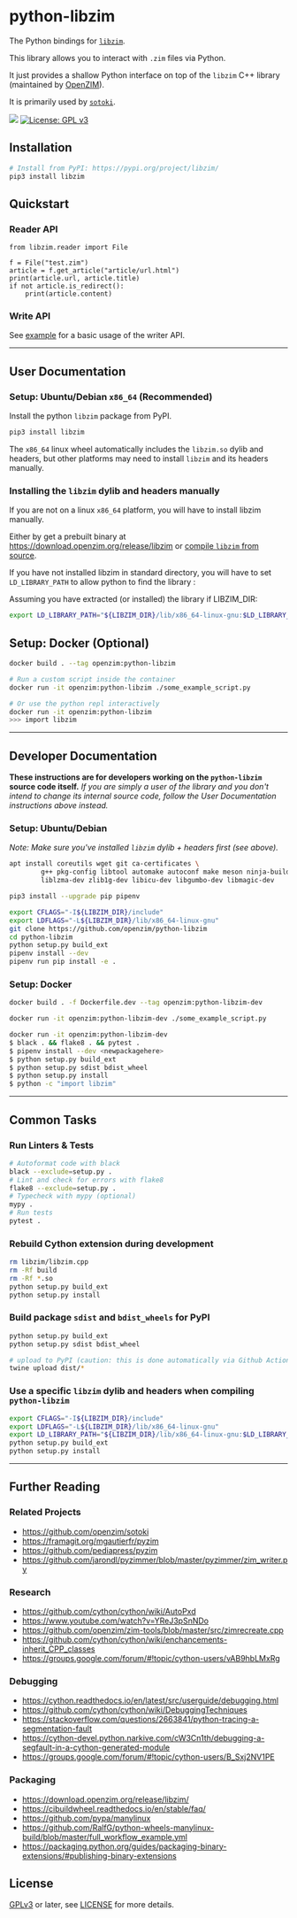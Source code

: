 
# python-libzim

The Python bindings for [`libzim`](https://github.com/openzim/libzim).

This library allows you to interact with `.zim` files via Python.

It just provides a shallow Python interface on top of the  `libzim` C++ library (maintained by [OpenZIM](https://github.com/openzim)).

It is primarily used by [`sotoki`](https://github.com/openzim/sotoki).

[![](https://img.shields.io/pypi/v/libzim.svg)](https://pypi.python.org/pypi/libzim)
[![License: GPL v3](https://img.shields.io/badge/License-GPLv3-blue.svg)](https://www.gnu.org/licenses/gpl-3.0)

## Installation

```bash
# Install from PyPI: https://pypi.org/project/libzim/
pip3 install libzim
```

## Quickstart

### Reader API

```python3
from libzim.reader import File

f = File("test.zim")
article = f.get_article("article/url.html")
print(article.url, article.title)
if not article.is_redirect():
    print(article.content)
```

### Write API

See [example](examples/basic_writer.py) for a basic usage of the writer API.


---

## User Documentation

### Setup: Ubuntu/Debian `x86_64` (Recommended)

Install the python `libzim` package from PyPI.

```bash
pip3 install libzim
```

The `x86_64` linux wheel automatically includes the `libzim.so` dylib and headers, but other platforms may need to install `libzim` and its headers manually.


### Installing the `libzim` dylib and headers manually

If you are not on a linux `x86_64` platform, you will have to install libzim manually.

Either by get a prebuilt binary at https://download.openzim.org/release/libzim
or [compile `libzim` from source](https://github.com/openzim/libzim).

If you have not installed libzim in standard directory, you will have to set `LD_LIBRARY_PATH` to allow python to find the library :

Assuming you have extracted (or installed) the library if LIBZIM_DIR:


```bash
export LD_LIBRARY_PATH="${LIBZIM_DIR}/lib/x86_64-linux-gnu:$LD_LIBRARY_PATH"
```

## Setup: Docker (Optional)

```bash
docker build . --tag openzim:python-libzim

# Run a custom script inside the container
docker run -it openzim:python-libzim ./some_example_script.py

# Or use the python repl interactively
docker run -it openzim:python-libzim
>>> import libzim
```

---

## Developer Documentation

**These instructions are for developers working on the `python-libzim` source code itself.** *If you are simply a user of the library and you don't intend to change its internal source code, follow the User Documentation instructions above instead.*

### Setup: Ubuntu/Debian

*Note: Make sure you've installed `libzim` dylib + headers first (see above).*

```bash
apt install coreutils wget git ca-certificates \
        g++ pkg-config libtool automake autoconf make meson ninja-build \
        liblzma-dev zlib1g-dev libicu-dev libgumbo-dev libmagic-dev

pip3 install --upgrade pip pipenv

export CFLAGS="-I${LIBZIM_DIR}/include"
export LDFLAGS="-L${LIBZIM_DIR}/lib/x86_64-linux-gnu"
git clone https://github.com/openzim/python-libzim
cd python-libzim
python setup.py build_ext
pipenv install --dev
pipenv run pip install -e .
```

### Setup: Docker

```bash
docker build . -f Dockerfile.dev --tag openzim:python-libzim-dev

docker run -it openzim:python-libzim-dev ./some_example_script.py

docker run -it openzim:python-libzim-dev
$ black . && flake8 . && pytest .
$ pipenv install --dev <newpackagehere>
$ python setup.py build_ext
$ python setup.py sdist bdist_wheel
$ python setup.py install
$ python -c "import libzim"

```

---

## Common Tasks

### Run Linters & Tests

```bash
# Autoformat code with black
black --exclude=setup.py .
# Lint and check for errors with flake8
flake8 --exclude=setup.py .
# Typecheck with mypy (optional)
mypy .
# Run tests
pytest .
```

### Rebuild Cython extension during development

```bash
rm libzim/libzim.cpp
rm -Rf build
rm -Rf *.so
python setup.py build_ext
python setup.py install
```

### Build package `sdist` and `bdist_wheels` for PyPI

```bash
python setup.py build_ext
python setup.py sdist bdist_wheel

# upload to PyPI (caution: this is done automatically via Github Actions)
twine upload dist/*
```

### Use a specific `libzim` dylib and headers when compiling `python-libzim`

```bash
export CFLAGS="-I${LIBZIM_DIR}/include"
export LDFLAGS="-L${LIBZIM_DIR}/lib/x86_64-linux-gnu"
export LD_LIBRARY_PATH="${LIBZIM_DIR}/lib/x86_64-linux-gnu:$LD_LIBRARY_PATH"
python setup.py build_ext
python setup.py install
```
---

## Further Reading

### Related Projects
- https://github.com/openzim/sotoki
- https://framagit.org/mgautierfr/pyzim
- https://github.com/pediapress/pyzim
- https://github.com/jarondl/pyzimmer/blob/master/pyzimmer/zim_writer.py

### Research
- https://github.com/cython/cython/wiki/AutoPxd
- https://www.youtube.com/watch?v=YReJ3pSnNDo
- https://github.com/openzim/zim-tools/blob/master/src/zimrecreate.cpp
- https://github.com/cython/cython/wiki/enchancements-inherit_CPP_classes
- https://groups.google.com/forum/#!topic/cython-users/vAB9hbLMxRg

### Debugging
- https://cython.readthedocs.io/en/latest/src/userguide/debugging.html
- https://github.com/cython/cython/wiki/DebuggingTechniques
- https://stackoverflow.com/questions/2663841/python-tracing-a-segmentation-fault
- https://cython-devel.python.narkive.com/cW3Cn1th/debugging-a-segfault-in-a-cython-generated-module
- https://groups.google.com/forum/#!topic/cython-users/B_Sxj2NV1PE

### Packaging
- https://download.openzim.org/release/libzim/
- https://cibuildwheel.readthedocs.io/en/stable/faq/
- https://github.com/pypa/manylinux
- https://github.com/RalfG/python-wheels-manylinux-build/blob/master/full_workflow_example.yml
- https://packaging.python.org/guides/packaging-binary-extensions/#publishing-binary-extensions

## License

[GPLv3](https://www.gnu.org/licenses/gpl-3.0) or later, see
[LICENSE](LICENSE) for more details.
